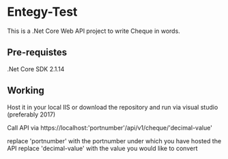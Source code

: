 # Entegy-Test

This is a .Net Core Web API project to write Cheque in words.

## Pre-requistes
.Net Core SDK 2.1.14

## Working

Host it in your local IIS or download the repository and run via visual studio (preferably 2017)

Call API via https://localhost:'portnumber'/api/v1/cheque/'decimal-value'

replace 'portnumber' with the portnumber under which you have hosted the API
replace 'decimal-value' with the value you would like to convert


 

